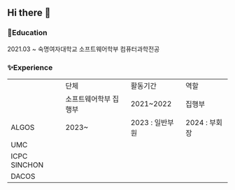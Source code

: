 ## Hi there 👋

<!--
**hwnooy/hwnooy** is a ✨ _special_ ✨ repository because its `README.md` (this file) appears on your GitHub profile.

Here are some ideas to get you started:

- 🔭 I’m currently working on ...
- 🌱 I’m currently learning ...
- 👯 I’m looking to collaborate on ...
- 🤔 I’m looking for help with ...
- 💬 Ask me about ...
- 📫 How to reach me: ...
- 😄 Pronouns: ...
- ⚡ Fun fact: ...
-->
**<h3>🌱Education</h3>**
2021.03 ~ 숙명여자대학교 소프트웨어학부 컴퓨터과학전공 <br>

**<h3>✨Experience</h3>**
<table>
<th>
  <td>단체</td>
  <td>활동기간</td>
  <td>역할</td>
</th>
  <tr>
    <td></td>
    <td>소프트웨어학부 집행부</td>
    <td>2021~2022</td>
    <td>집행부</td>
  </tr>

  <tr>
    <td>ALGOS</td>
    <td>2023~</td>
    <td row=2>2023 : 일반부원</td>
    <td>2024 : 부회장</td>
  </tr>

  <tr>
    <td>UMC</td>
  </tr>

  <tr>
    <td>ICPC SINCHON</td>
  </tr>

  <tr>
    <td>DACOS</td>
  </tr>
</table>
